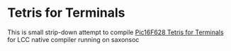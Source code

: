# Tetris for Terminals

This is small strip-down attempt to compile
[Pic16F628 Tetris for Terminals](https://tams.informatik.uni-hamburg.de/applets/hades/webdemos/95-dpi/pic16f628-tetris/tetris.html)
for LCC native compiler running on saxonsoc
